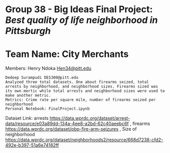 # Group 38 - Big Ideas Final Project: _Best quality of life neighborhood in Pittsburgh_
# Team Name: City Merchants
Members: Henry Ndoka Hen34@pitt.edu

```
Dedeep Surampudi DES300@pitt.edu
Analyzed three total datasets. One about firearms seized, total arrests by neighborhood, and neighborhood sizes. Firearms sized was its own mertic while total arrests and neighborhood sizes were used to make another metric.
Metrics: Crime rate per square mile, number of firearms seized per neighborhood
Personal Notebook: FinalProject.ipynb
```
Dataset Link: arrests https://data.wprdc.org/dataset/arrest-data/resource/e03a89dd-134a-4ee8-a2bd-62c40aeebc6f , firearms https://data.wprdc.org/dataset/pbp-fire-arm-seizures , 
Size of neighborhood https://data.wprdc.org/dataset/neighborhoods2/resource/668d7238-cfd2-492e-b397-51a6e74182ff




